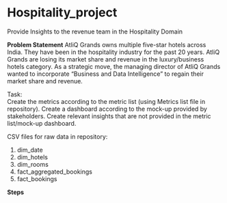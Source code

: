 # Hospitality_project
Provide Insights to the revenue team in the Hospitality Domain

**Problem Statement**
AtliQ Grands owns multiple five-star hotels across India. They have been in the hospitality industry for the past 20 years. AtliQ Grands are losing its market share and revenue in the luxury/business hotels category. As a strategic move, the managing director of AtliQ Grands wanted to incorporate “Business and Data Intelligence” to regain their market share and revenue. 

Task:  
Create the metrics according to the metric list (using Metrics list file in repository).
Create a dashboard according to the mock-up provided by stakeholders.
Create relevant insights that are not provided in the metric list/mock-up dashboard.

CSV files for raw data in repository:
1. dim_date
2. dim_hotels
3. dim_rooms
4. fact_aggregated_bookings
5. fact_bookings

**Steps**

